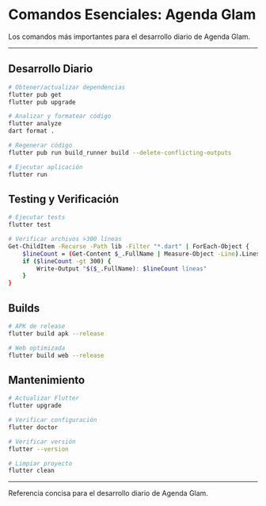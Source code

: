 # Comandos Esenciales: Agenda Glam

Los comandos más importantes para el desarrollo diario de Agenda Glam.

---

## Desarrollo Diario

```bash
# Obtener/actualizar dependencias
flutter pub get
flutter pub upgrade

# Analizar y formatear código
flutter analyze
dart format .

# Regenerar código
flutter pub run build_runner build --delete-conflicting-outputs

# Ejecutar aplicación
flutter run
```

## Testing y Verificación

```bash
# Ejecutar tests
flutter test

# Verificar archivos >300 líneas
Get-ChildItem -Recurse -Path lib -Filter "*.dart" | ForEach-Object { 
    $lineCount = (Get-Content $_.FullName | Measure-Object -Line).Lines
    if ($lineCount -gt 300) {
        Write-Output "$($_.FullName): $lineCount líneas"
    }
}
```

## Builds

```bash
# APK de release
flutter build apk --release

# Web optimizada
flutter build web --release
```

## Mantenimiento

```bash
# Actualizar Flutter
flutter upgrade

# Verificar configuración
flutter doctor

# Verificar versión
flutter --version

# Limpiar proyecto
flutter clean
```

---

Referencia concisa para el desarrollo diario de Agenda Glam.
